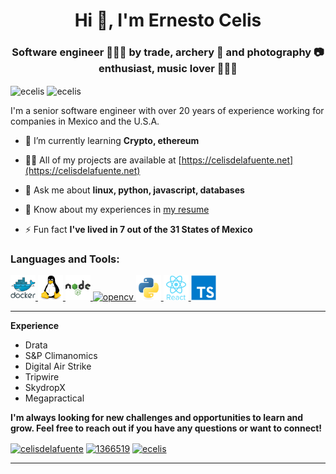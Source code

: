 <h1 align="center">Hi 👋, I'm Ernesto Celis</h1>
<h3 align="center">Software engineer 🧑🏻‍💻 by trade, archery 🏹 and photography 📷 enthusiast, music lover 🪈🎸🎹</h3>

<p>
  <img align="center" src="https://github-readme-stats.vercel.app/api?username=ecelis&show_icons=true&locale=en" alt="ecelis" />
  <img align="center" src="https://github-readme-streak-stats.herokuapp.com/?user=ecelis&" alt="ecelis" />
</p>

I'm a senior software engineer with over 20 years of experience working for companies in Mexico and the U.S.A. 

- 🌱 I’m currently learning **Crypto, ethereum**

- 👨‍💻 All of my projects are available at [https://celisdelafuente.net](https://celisdelafuente.net)

- 💬 Ask me about **linux, python, javascript, databases**

- 📄 Know about my experiences in [my resume](https://docs.google.com/document/d/e/2PACX-1vR5Piq-WvAncO3oKNwawSnhhNn7itGJeJVyYs0nilNGRTiWhm5A8AWBDrZ-h25qUnXHEID21zLoFFd4/pub)

- ⚡ Fun fact **I've lived in 7 out of the 31 States of Mexico**


<h3 align="left">Languages and Tools:</h3>
<p align="left">
  <a href="https://www.docker.com/" target="_blank" rel="noreferrer"> <img src="https://raw.githubusercontent.com/devicons/devicon/master/icons/docker/docker-original-wordmark.svg" alt="docker" width="40" height="40"/> </a>
  <a href="https://www.linux.org/" target="_blank" rel="noreferrer"> <img src="https://raw.githubusercontent.com/devicons/devicon/master/icons/linux/linux-original.svg" alt="linux" width="40" height="40"/> </a> 
  <a href="https://mariadb.org/" target="_blank" rel="noreferrer"> <a href="https://nodejs.org" target="_blank" rel="noreferrer"> <img src="https://raw.githubusercontent.com/devicons/devicon/master/icons/nodejs/nodejs-original-wordmark.svg" alt="nodejs" width="40" height="40"/> </a> 
    <a href="https://opencv.org/" target="_blank" rel="noreferrer"> <img src="https://www.vectorlogo.zone/logos/opencv/opencv-icon.svg" alt="opencv" width="40" height="40"/> </a> 
    <a href="https://www.python.org" target="_blank" rel="noreferrer"> <img src="https://raw.githubusercontent.com/devicons/devicon/master/icons/python/python-original.svg" alt="python" width="40" height="40"/> </a> 
    <a href="https://reactjs.org/" target="_blank" rel="noreferrer"> <img src="https://raw.githubusercontent.com/devicons/devicon/master/icons/react/react-original-wordmark.svg" alt="react" width="40" height="40"/> </a> 
    <a href="https://www.typescriptlang.org/" target="_blank" rel="noreferrer"> <img src="https://raw.githubusercontent.com/devicons/devicon/master/icons/typescript/typescript-original.svg" alt="typescript" width="40" height="40"/> </a> 
  </p>

****

**Experience**

* Drata
* S&P Climanomics
* Digital Air Strike
* Tripwire
* SkydropX
* Megapractical

**I'm always looking for new challenges and opportunities to learn and grow. Feel free to reach out if you have any questions or want to connect!**

<p align="left">
<a href="https://linkedin.com/in/celisdelafuente" target="blank"><img align="center" src="https://raw.githubusercontent.com/rahuldkjain/github-profile-readme-generator/master/src/images/icons/Social/linked-in-alt.svg" alt="celisdelafuente" height="30" width="40" /></a>
<a href="https://stackoverflow.com/users/1366519" target="blank"><img align="center" src="https://raw.githubusercontent.com/rahuldkjain/github-profile-readme-generator/master/src/images/icons/Social/stack-overflow.svg" alt="1366519" height="30" width="40" /></a>
<a href="https://codesandbox.com/ecelis" target="blank"><img align="center" src="https://raw.githubusercontent.com/rahuldkjain/github-profile-readme-generator/master/src/images/icons/Social/codesandbox.svg" alt="ecelis" height="30" width="40" /></a>
</p>

****
<!--
<p><img align="left" src="https://github-readme-stats.vercel.app/api/top-langs?username=ecelis&show_icons=true&locale=en&layout=compact" alt="ecelis" /></p>

Here are some ideas to get you started:

- 📫 How to reach me **someblind@something.net**

- 📝 I regularly write articles on [https://celisdelafuente.net](https://celisdelafuente.net)
- 🔭 I’m currently working on ...
- 🌱 I’m currently learning ...
- 👯 I’m looking to collaborate on ...
- 🤔 I’m looking for help with ...
- 💬 Ask me about ...
- 📫 How to reach me: ...
- 😄 Pronouns: ...
- ⚡ Fun fact: ...
 <a href="https://developer.mozilla.org/en-US/docs/Web/JavaScript" target="_blank" rel="noreferrer"> <img src="https://raw.githubusercontent.com/devicons/devicon/master/icons/javascript/javascript-original.svg" alt="javascript" width="40" height="40"/> </a>
-->
